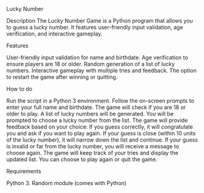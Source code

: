 Lucky Number

Description
The Lucky Number Game is a Python program that allows you to guess a lucky number. 
It features user-friendly input validation, age verification, and interactive gameplay.

Features

User-friendly input validation for name and birthdate.
Age verification to ensure players are 18 or older.
Random generation of a list of lucky numbers.
Interactive gameplay with multiple tries and feedback.
The option to restart the game after winning or quitting.

How to do

Run the script in a Python 3 environment.
Follow the on-screen prompts to enter your full name and birthdate.
The game will check if you are 18 or older to play.
A list of lucky numbers will be generated.
You will be prompted to choose a lucky number from the list.
The game will provide feedback based on your choice:
If you guess correctly, it will congratulate you and ask if you want to play again.
If your guess is close (within 10 units of the lucky number), it will narrow down the list and continue.
If your guess is invalid or far from the lucky number, you will receive a message to choose again.
The game will keep track of your tries and display the updated list.
You can choose to play again or quit the game.

Requirements

Python 3.
Random module (comes with Python)